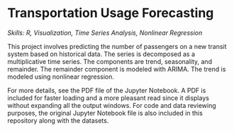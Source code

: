 # Transportation Usage Forecasting
*Skills: R, Visualization, Time Series Analysis, Nonlinear Regression*

This project involves predicting the number of passengers on a new transit system based on historical data. The series is decomposed as a multiplicative time series. The components are trend, seasonality, and remainder. The remainder component is modeled with ARIMA. The trend is modeled using nonlinear regression.

For more details, see the PDF file of the Jupyter Notebook. A PDF is included for faster loading and a more pleasant read since it displays without expanding all the output windows. For code and data reviewing purposes, the original Jupyter Notebook file is also included in this repository along with the datasets.
